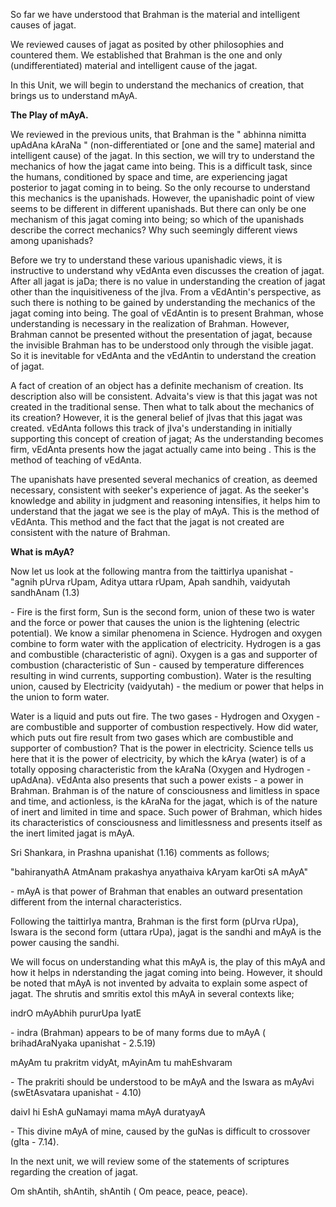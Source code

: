 <p>So far we have understood that Brahman is the material and intelligent causes of jagat.</p>

<p>We reviewed causes of jagat as posited by other philosophies and countered them. We established that Brahman is the one and only (undifferentiated) material and intelligent cause of the jagat.</p>

<p>In this Unit, we will begin to understand the mechanics of creation, that brings us to understand mAyA.</p>

<p><strong>The Play of mAyA.</strong></p>

<p>We reviewed in the previous units, that Brahman is the " abhinna nimitta upAdAna kAraNa " (non-differentiated or [one and the same] material and intelligent cause) of the jagat. In this section, we will try to understand the mechanics of how the jagat came into being. This is a difficult task, since the humans, conditioned by space and time, are experiencing jagat posterior to jagat coming in to being. So the only recourse to understand this mechanics is the upanishads. However, the upanishadic point of view seems to be different in different upanishads. But there can only be one mechanism of this jagat coming into being; so which of the upanishads describe the correct mechanics? Why such seemingly different views among upanishads?</p>

<p>Before we try to understand these various upanishadic views, it is instructive to understand why vEdAnta even discusses the creation of jagat. After all jagat is jaDa; there is no value in understanding the creation of jagat other than the inquisitiveness of the jIva. From a vEdAntin&#39;s perspective, as such there is nothing to be gained by understanding the mechanics of the jagat coming into being. The goal of vEdAntin is to present Brahman, whose understanding is necessary in the realization of Brahman. However, Brahman cannot be presented without the presentation of jagat, because the invisible Brahman has to be understood only through the visible jagat. So it is inevitable for vEdAnta and the vEdAntin to understand the creation of jagat.</p>

<p>A fact of creation of an object has a definite mechanism of creation. Its description also will be consistent. Advaita&#39;s view is that this jagat was not created in the traditional sense. Then what to talk about the mechanics of its creation? However, it is the general belief of jIvas that this jagat was created. vEdAnta follows this track of jIva&#39;s understanding in initially supporting this concept of creation of jagat; As the understanding becomes firm, vEdAnta presents how the jagat actually came into being . This is the method of teaching of vEdAnta.</p>

<p>The upanishats have presented several mechanics of creation, as deemed necessary, consistent with seeker&#39;s experience of jagat. As the seeker&#39;s knowledge and ability in judgment and reasoning intensifies, it helps him to understand that the jagat we see is the play of mAyA. This is the method of vEdAnta. This method and the fact that the jagat is not created are consistent with the nature of Brahman.</p>

<p><strong>What is mAyA?</strong></p>

<p>Now let us look at the following mantra from the  taittirIya upanishat - <br />
"agnih pUrva rUpam, Aditya uttara rUpam, Apah sandhih, vaidyutah sandhAnam (1.3) </p>

<p>- Fire is the first form, Sun is the second form, union of these two is water and the force or power that causes the union is the lightening (electric potential). We know a similar phenomena in Science. Hydrogen and oxygen combine to form water with the application of electricity. Hydrogen is a gas and combustible (characteristic of agni). Oxygen is a gas and supporter of combustion (characteristic of Sun - caused by temperature differences resulting in wind currents, supporting combustion). Water is the resulting union, caused by Electricity (vaidyutah) - the medium or power that helps in the union to form water.</p>

<p>Water is a liquid and puts out fire. The two gases - Hydrogen and Oxygen - are combustible and supporter of combustion respectively. How did water, which puts out fire result from two gases which are combustible and supporter of combustion? That is the power in electricity. Science tells us here that it is the power of electricity, by which the kArya (water) is of a totally opposing characteristic from the kAraNa (Oxygen and Hydrogen - upAdAna). vEdAnta also presents that such a power exists - a power in Brahman. Brahman is of the nature of consciousness and limitless in space and time, and actionless, is the kAraNa for the jagat, which is of the nature of inert and limited in time and space. Such power of Brahman, which hides its characteristics of consciousness and limitlessness and presents itself as the inert limited jagat is mAyA.</p>

<p>Sri Shankara, in Prashna upanishat (1.16) comments as follows; </p>

<p>"bahiranyathA AtmAnam prakashya anyathaiva kAryam karOti sA mAyA" </p>

<p>- mAyA is that power of Brahman that enables an outward presentation different from the internal characteristics.</p>

<p>Following the taittirIya mantra, Brahman is the first form (pUrva rUpa), Iswara is the second form (uttara rUpa), jagat is the sandhi and mAyA is the power causing the sandhi.</p>

<p>We will focus on understanding what this mAyA is, the play of this mAyA and how it helps in nderstanding the jagat coming into being. However, it should be noted that mAyA is not invented by advaita to explain some aspect of jagat. The shrutis and smritis extol this mAyA in several contexts like;</p>

<p>indrO mAyAbhih pururUpa IyatE </p>

<p>- indra (Brahman) appears to be of many forms due to mAyA ( brihadAraNyaka upanishat - 2.5.19)</p>

<p>mAyAm tu prakritm vidyAt, mAyinAm tu mahEshvaram  </p>

<p>- The prakriti should be understood to be mAyA and the Iswara as mAyAvi (swEtAsvatara upanishat - 4.10)</p>

<p>daivI hi EshA guNamayi mama mAyA duratyayA </p>

<p>- This divine mAyA of mine, caused by the guNas is difficult to crossover (gIta - 7.14).</p>

<p>In the next unit, we will review some of the statements of scriptures regarding the creation of jagat.</p>

<p>Om shAntih, shAntih, shAntih ( Om peace, peace, peace).</p>
